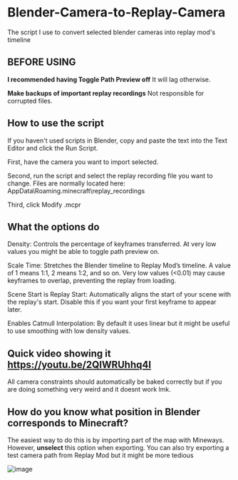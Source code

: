 # Blender-Camera-to-Replay-Camera
The script I use to convert selected blender cameras into replay mod's timeline

## BEFORE USING

**I recommended having Toggle Path Preview off**
It will lag otherwise.

**Make backups of important replay recordings**
Not responsible for corrupted files.

## How to use the script
If you haven't used scripts in Blender, copy and paste the text into the Text Editor and click the Run Script.

First, have the camera you want to import selected.

Second, run the script and select the replay recording file you want to change. Files are normally located here: AppData\Roaming.minecraft\replay_recordings

Third, click Modify .mcpr

## What the options do

Density: Controls the percentage of keyframes transferred. At very low values you might be able to toggle path preview on.

Scale Time: Stretches the Blender timeline to Replay Mod’s timeline. A value of 1 means 1:1, 2 means 1:2, and so on. Very low values (<0.01) may cause keyframes to overlap, preventing the replay from loading.

Scene Start is Replay Start: Automatically aligns the start of your scene with the replay's start. Disable this if you want your first keyframe to appear later.

Enables Catmull Interpolation: By default it uses linear but it might be useful to use smoothing with low density values.


## Quick video showing it https://youtu.be/2QIWRUhhq4I

All camera constraints should automatically be baked correctly but if you are doing something very weird and it doesnt work lmk.

## How do you know what position in Blender corresponds to Minecraft?
The easiest way to do this is by importing part of the map with Mineways. However, **unselect**  this option when exporting.
You can also try exporting a test camera path from Replay Mod but it might be more tedious 

![image](https://github.com/user-attachments/assets/9d5c082b-f4d9-48df-853e-09fd029f2915)


